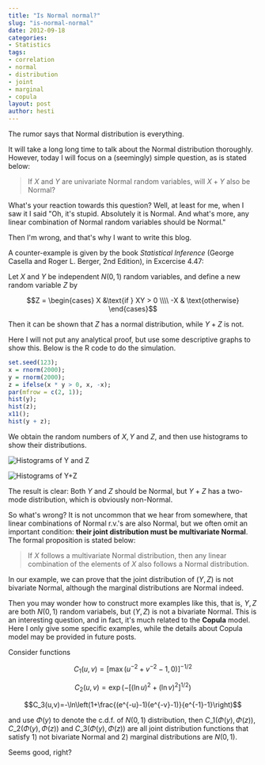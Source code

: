 ```yaml
---
title: "Is Normal normal?"
slug: "is-normal-normal"
date: 2012-09-18
categories:
- Statistics
tags:
- correlation
- normal
- distribution
- joint
- marginal
- copula
layout: post
author: hesti
---
```


The rumor says that Normal distribution is everything.

It will take a long long time to talk about the Normal distribution thoroughly.
However, today I will focus on a (seemingly) simple question, as is stated below:

> If $X$ and $Y$ are univariate Normal random variables, will $X+Y$ also be Normal?

What's your reaction towards this question? Well, at least for me, when I saw it I said
"Oh, it's stupid. Absolutely it is Normal. And what's more, any linear combination of
Normal random variables should be Normal."

Then I'm wrong, and that's why I want to write this blog.

A counter-example is given by the book _Statistical Inference_
(George Casella and Roger L. Berger, 2nd Edition), in Excercise 4.47:

Let $X$ and $Y$ be independent $N(0,1)$ random variables, and define a new random variable $Z$ by

$$Z = \begin{cases} X &\text{if } XY > 0 \\\\ -X & \text{otherwise} \end{cases}$$

Then it can be shown that $Z$ has a normal distribution, while $Y+Z$ is not.

Here I will not put any analytical proof, but use some descriptive graphs to show this. Below is the
R code to do the simulation.

```r
set.seed(123);
x = rnorm(2000);
y = rnorm(2000);
z = ifelse(x * y > 0, x, -x);
par(mfrow = c(2, 1));
hist(y);
hist(z);
x11();
hist(y + z);
```

We obtain the random numbers of $X,Y$ and $Z$, and then use histograms to show their distributions.

<p><img src="https://i.imgur.com/1zx8P.png" alt="Histograms of Y and Z" class="aligncenter"/></p>

<p><img src="https://i.imgur.com/6allQ.png" alt="Histograms of Y+Z" class="aligncenter"/></p>

The result is clear: Both $Y$ and $Z$ should be Normal, but $Y+Z$ has a two-mode distribution, which
is obviously non-Normal.

So what's wrong? It is not uncommon that we hear from somewhere, that linear combinations of
Normal r.v.'s are also Normal, but we often omit an important condition:
**their joint distribution must be multivariate Normal**. The formal proposition is stated below:

> If $X$ follows a multivariate Normal distribution, then any linear combination of the elements
> of $X$ also follows a Normal distribution.

In our example, we can prove that the joint distribution of $(Y,Z)$ is not bivariate Normal,
although the marginal distributions are Normal indeed.

Then you may wonder how to construct more examples like this, that is, $Y,Z$ are both $N(0,1)$
random variabels, but $(Y,Z)$ is not a bivariate Normal. This is an interesting question,
and in fact, it's much related to the **Copula** model. Here I only give some specific examples,
while the details about Copula model may be provided in future posts.

Consider functions

$$C_1(u,v)=[\max(u^{-2}+v^{-2}-1,0)]^{-1 / 2}$$

$$C_2(u,v)=\exp(-[(\ln u)^2+(\ln v)^2]^{1 / 2})$$

$$C_3(u,v)=-\ln\left(1+\frac{(e^{-u}-1)(e^{-v}-1)}{e^{-1}-1}\right)$$

and use $\Phi(y)$ to denote the c.d.f. of $N(0,1)$ distribution,
then $C\_1(\Phi(y),\Phi(z))$, $C\_2(\Phi(y),\Phi(z))$ and $C\_3(\Phi(y),\Phi(z))$ are all
joint distribution functions that satisfy 1) not bivariate Normal and 2) marginal distributions
are $N(0,1)$.

Seems good, right?
